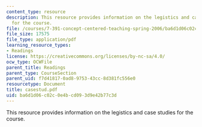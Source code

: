 ```yaml
---
content_type: resource
description: This resource provides information on the legistics and case studies
  for the course.
file: /courses/7-391-concept-centered-teaching-spring-2006/ba6d1d06c02c0e4bcd093d9e42b77c3d_casestud.pdf
file_size: 17575
file_type: application/pdf
learning_resource_types:
- Readings
license: https://creativecommons.org/licenses/by-nc-sa/4.0/
ocw_type: OCWFile
parent_title: Readings
parent_type: CourseSection
parent_uid: f7d41817-0ad8-9753-43cc-8d381fc556e0
resourcetype: Document
title: casestud.pdf
uid: ba6d1d06-c02c-0e4b-cd09-3d9e42b77c3d
---
```

This resource provides information on the legistics and case studies for the course.